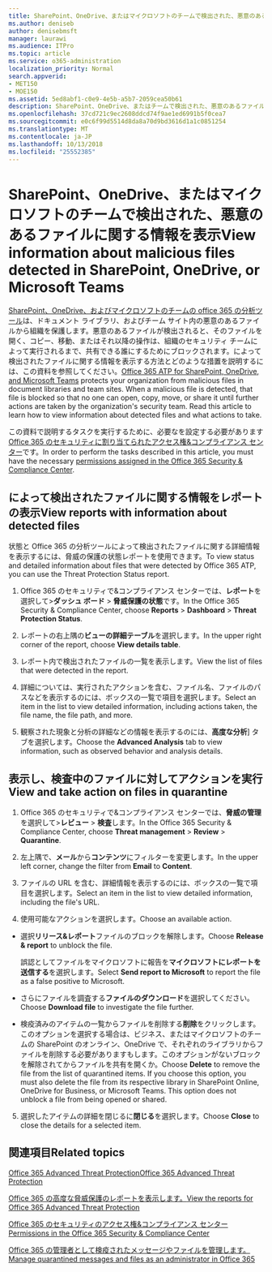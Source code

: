 ```yaml
---
title: SharePoint、OneDrive、またはマイクロソフトのチームで検出された、悪意のあるファイルに関する情報を表示
ms.author: deniseb
author: denisebmsft
manager: laurawi
ms.audience: ITPro
ms.topic: article
ms.service: o365-administration
localization_priority: Normal
search.appverid:
- MET150
- MOE150
ms.assetid: 5ed8abf1-c0e9-4e5b-a5b7-2059cea50b61
description: SharePoint、OneDrive、またはチームで検出された、悪意のあるファイルに関する情報を表示する場所とそれらのファイルに対してアクションを実行する方法について説明します。
ms.openlocfilehash: 37cd721c9ec2608ddcd74f9ae1ed6991b5f0cea7
ms.sourcegitcommit: e0c6f99d5514d8da8a70d9bd3616d1a1c0851254
ms.translationtype: MT
ms.contentlocale: ja-JP
ms.lasthandoff: 10/13/2018
ms.locfileid: "25552385"
---
```

# <a name="view-information-about-malicious-files-detected-in-sharepoint-onedrive-or-microsoft-teams"></a><span data-ttu-id="ecb77-103">SharePoint、OneDrive、またはマイクロソフトのチームで検出された、悪意のあるファイルに関する情報を表示</span><span class="sxs-lookup"><span data-stu-id="ecb77-103">View information about malicious files detected in SharePoint, OneDrive, or Microsoft Teams</span></span>

<span data-ttu-id="ecb77-p101">[SharePoint、OneDrive、およびマイクロソフトのチームの office 365 の分析ツール](atp-for-spo-odb-and-teams.md)は、ドキュメント ライブラリ、およびチーム サイト内の悪意のあるファイルから組織を保護します。悪意のあるファイルが検出されると、そのファイルを開く、コピー、移動、またはそれ以降の操作は、組織のセキュリティ チームによって実行されるまで、共有できる誰にするためにブロックされます。によって検出されたファイルに関する情報を表示する方法とどのような措置を説明するには、この資料を参照してください。</span><span class="sxs-lookup"><span data-stu-id="ecb77-p101">[Office 365 ATP for SharePoint, OneDrive, and Microsoft Teams](atp-for-spo-odb-and-teams.md) protects your organization from malicious files in document libraries and team sites. When a malicious file is detected, that file is blocked so that no one can open, copy, move, or share it until further actions are taken by the organization's security team. Read this article to learn how to view information about detected files and what actions to take.</span></span> 

<span data-ttu-id="ecb77-107">この資料で説明するタスクを実行するために、必要なを設定する必要があります[Office 365 のセキュリティに割り当てられたアクセス権&amp;コンプライアンス センター](permissions-in-the-security-and-compliance-center.md)です。</span><span class="sxs-lookup"><span data-stu-id="ecb77-107">In order to perform the tasks described in this article, you must have the necessary [permissions assigned in the Office 365 Security &amp; Compliance Center](permissions-in-the-security-and-compliance-center.md).</span></span> 
  
## <a name="view-reports-with-information-about-detected-files"></a><span data-ttu-id="ecb77-108">によって検出されたファイルに関する情報をレポートの表示</span><span class="sxs-lookup"><span data-stu-id="ecb77-108">View reports with information about detected files</span></span>

<span data-ttu-id="ecb77-109">状態と Office 365 の分析ツールによって検出されたファイルに関する詳細情報を表示するには、脅威の保護の状態レポートを使用できます。</span><span class="sxs-lookup"><span data-stu-id="ecb77-109">To view status and detailed information about files that were detected by Office 365 ATP, you can use the Threat Protection Status report.</span></span>
  
1. <span data-ttu-id="ecb77-110">Office 365 のセキュリティで&amp;コンプライアンス センターでは、**レポート**を選択して\>**ダッシュ ボード** \> **脅威保護の状態**です。</span><span class="sxs-lookup"><span data-stu-id="ecb77-110">In the Office 365 Security &amp; Compliance Center, choose **Reports** \> **Dashboard** \> **Threat Protection Status**.</span></span>
    
2. <span data-ttu-id="ecb77-111">レポートの右上隅の**ビューの詳細テーブル**を選択します。</span><span class="sxs-lookup"><span data-stu-id="ecb77-111">In the upper right corner of the report, choose **View details table**.</span></span>
    
3. <span data-ttu-id="ecb77-112">レポート内で検出されたファイルの一覧を表示します。</span><span class="sxs-lookup"><span data-stu-id="ecb77-112">View the list of files that were detected in the report.</span></span>
    
4. <span data-ttu-id="ecb77-113">詳細については、実行されたアクションを含む、ファイル名、ファイルのパスなどを表示するのには、ボックスの一覧で項目を選択します。</span><span class="sxs-lookup"><span data-stu-id="ecb77-113">Select an item in the list to view detailed information, including actions taken, the file name, the file path, and more.</span></span>
    
5. <span data-ttu-id="ecb77-114">観察された現象と分析の詳細などの情報を表示するのには、**高度な分析**] タブを選択します。</span><span class="sxs-lookup"><span data-stu-id="ecb77-114">Choose the **Advanced Analysis** tab to view information, such as observed behavior and analysis details.</span></span> 
  
## <a name="view-and-take-action-on-files-in-quarantine"></a><span data-ttu-id="ecb77-115">表示し、検査中のファイルに対してアクションを実行</span><span class="sxs-lookup"><span data-stu-id="ecb77-115">View and take action on files in quarantine</span></span>

1. <span data-ttu-id="ecb77-116">Office 365 のセキュリティで&amp;コンプライアンス センターでは、**脅威の管理**を選択して\>**レビュー** \> **検査**します。</span><span class="sxs-lookup"><span data-stu-id="ecb77-116">In the Office 365 Security &amp; Compliance Center, choose **Threat management** \> **Review** \> **Quarantine**.</span></span>
    
2. <span data-ttu-id="ecb77-117">左上隅で、**メール**から**コンテンツ**にフィルターを変更します。</span><span class="sxs-lookup"><span data-stu-id="ecb77-117">In the upper left corner, change the filter from **Email** to **Content**.</span></span>
    
3. <span data-ttu-id="ecb77-118">ファイルの URL を含む、詳細情報を表示するのには、ボックスの一覧で項目を選択します。</span><span class="sxs-lookup"><span data-stu-id="ecb77-118">Select an item in the list to view detailed information, including the file's URL.</span></span>
    
4. <span data-ttu-id="ecb77-119">使用可能なアクションを選択します。</span><span class="sxs-lookup"><span data-stu-id="ecb77-119">Choose an available action.</span></span>
    
  - <span data-ttu-id="ecb77-120">選択**リリース&amp;レポート**ファイルのブロックを解除します。</span><span class="sxs-lookup"><span data-stu-id="ecb77-120">Choose **Release &amp; report** to unblock the file.</span></span> 
    
    <span data-ttu-id="ecb77-121">誤認としてファイルをマイクロソフトに報告を**マイクロソフトにレポートを送信する**を選択します。</span><span class="sxs-lookup"><span data-stu-id="ecb77-121">Select **Send report to Microsoft** to report the file as a false positive to Microsoft.</span></span> 
    
  - <span data-ttu-id="ecb77-122">さらにファイルを調査する**ファイルのダウンロード**を選択してください。</span><span class="sxs-lookup"><span data-stu-id="ecb77-122">Choose **Download file** to investigate the file further.</span></span> 
    
  - <span data-ttu-id="ecb77-p102">検疫済みのアイテムの一覧からファイルを削除する**削除**をクリックします。このオプションを選択する場合は、ビジネス、またはマイクロソフトのチームの SharePoint のオンライン、OneDrive で、それぞれのライブラリからファイルを削除する必要がありますもします。このオプションがないブロックを解除されてからファイルを共有を開くか。</span><span class="sxs-lookup"><span data-stu-id="ecb77-p102">Choose **Delete** to remove the file from the list of quarantined items. If you choose this option, you must also delete the file from its respective library in SharePoint Online, OneDrive for Business, or Microsoft Teams. This option does not unblock a file from being opened or shared.</span></span> 
    
5. <span data-ttu-id="ecb77-126">選択したアイテムの詳細を閉じるに**閉じる**を選択します。</span><span class="sxs-lookup"><span data-stu-id="ecb77-126">Choose **Close** to close the details for a selected item.</span></span> 
  
## <a name="related-topics"></a><span data-ttu-id="ecb77-127">関連項目</span><span class="sxs-lookup"><span data-stu-id="ecb77-127">Related topics</span></span>

[<span data-ttu-id="ecb77-128">Office 365 Advanced Threat Protection</span><span class="sxs-lookup"><span data-stu-id="ecb77-128">Office 365 Advanced Threat Protection</span></span>](office-365-atp.md)
  
[<span data-ttu-id="ecb77-129">Office 365 の高度な脅威保護のレポートを表示します。</span><span class="sxs-lookup"><span data-stu-id="ecb77-129">View the reports for Office 365 Advanced Threat Protection</span></span>](view-reports-for-atp.md)
  
[<span data-ttu-id="ecb77-130">Office 365 のセキュリティのアクセス権&amp;コンプライアンス センター</span><span class="sxs-lookup"><span data-stu-id="ecb77-130">Permissions in the Office 365 Security &amp; Compliance Center</span></span>](permissions-in-the-security-and-compliance-center.md)

[<span data-ttu-id="ecb77-131">Office 365 の管理者として検疫されたメッセージやファイルを管理します。</span><span class="sxs-lookup"><span data-stu-id="ecb77-131">Manage quarantined messages and files as an administrator in Office 365</span></span>](manage-quarantined-messages-and-files.md)
  

